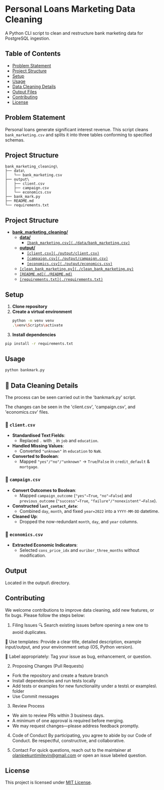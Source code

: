 # Personal Loans Marketing Data Cleaning

A Python CLI script to clean and restructure bank marketing data for PostgreSQL ingestion.

## Table of Contents

- [Problem Statement](#problem-statement)
- [Project Structure](#project-structure)
- [Setup](#setup)
- [Usage](#usage)
- [Data Cleaning Details](#data-cleaning-details)
- [Output Files](#output-files)
- [Contributing](#contributing)
- [License](#license)

## Problem Statement

Personal loans generate significant interest revenue. This script cleans `bank_marketing.csv` and splits it into three tables conforming to specified schemas.

## Project Structure
```plaintext
bank_marketing_cleaning\
├── data\
│   └── bank_marketing.csv
├── output\
│   ├── client.csv
│   ├── campaign.csv
│   └── economics.csv
├── bank_mark.py
├── README.md
└── requirements.txt
```

## Project Structure

- **[bank_marketing_cleaning/](./)**
  - **[data/](./data/)**
    - [`[bank_marketing.csv](./data/bank_marketing.csv)`](./data/bank_marketing.csv)
  - **[output/](./output/)**
    - [`[client.csv](./output/client.csv)`](./output/client.csv)
    - [`[campaign.csv](./output/campaign.csv)`](./output/campaign.csv)
    - [`[economics.csv](./output/economics.csv)`](./output/economics.csv)
  - [`[clean_bank_marketing.py](./clean_bank_marketing.py)`](./clean_bank_marketing.py)
  - [`[README.md](./README.md)`](./README.md)
  - [`[requirements.txt](./requirements.txt)`](./requirements.txt)


## Setup

1. **Clone repository**  
2. **Create a virtual environment**  
   ```bash
   python -m venv venv
   .\venv\Scripts\activate
   ```
3. **Install dependencies**
```bash
pip install -r requirements.txt
```
## Usage
```bash
python bankmark.py
```

## 🧹 Data Cleaning Details
The process can be seen carried out in the 'bankmark.py' script.

The changes can be seen in the 'client.csv', 'campaign.csv', and 'economics.csv' files.

### 📁 `client.csv`
- **Standardised Text Fields**:  
  - Replaced `.` with `_` in `job` and `education`.  
- **Handled Missing Values**:  
  - Converted `"unknown"` in `education` to `NaN`.  
- **Converted to Boolean**:  
  - Mapped `"yes"/"no"/"unknown"` → `True`/`False` in `credit_default` & `mortgage`.

### 📁 `campaign.csv`
- **Convert Outcomes to Boolean**:  
  - Mapped `campaign_outcome` (`"yes"→True`, `"no"→False`) and  
    `previous_outcome` (`"success"→True`, `"failure"/"nonexistent"→False`).  
- **Constructed `last_contact_date`**:  
  - Combined `day`, `month`, and fixed `year=2022` into a `YYYY-MM-DD` datetime.  
- **Cleaned Up**:  
  - Dropped the now-redundant `month`, `day`, and `year` columns.

### 📁 `economics.csv`
- **Extracted Economic Indicators**:  
  - Selected `cons_price_idx` and `euribor_three_months` without modification.

## Output
Located in the output\ directory.

## Contributing
We welcome contributions to improve data cleaning, add new features, or fix bugs. Please follow the steps below:

1. Filing Issues
🔍 Search existing issues before opening a new one to avoid duplicates.

📝 Use templates: Provide a clear title, detailed description, example input/output, and your environment setup (OS, Python version).

🚩 Label appropriately: Tag your issue as bug, enhancement, or question.

2. Proposing Changes (Pull Requests)
-   Fork the repository and create a feature branch
-   Install dependencies and run tests locally
-   Add tests or examples for new functionality under a tests\ or examples\ folder
-   Use Commit messages
3. Review Process
-   We aim to review PRs within 3 business days.
-   A minimum of one approval is required before merging.
-   We may request changes—please address feedback promptly.

4. Code of Conduct
By participating, you agree to abide by our Code of Conduct. Be respectful, constructive, and collaborative.

5. Contact
For quick questions, reach out to the maintainer at olanipekuntimileyin@gmail.com or open an issue labeled question.
## License
This project is licensed under [MIT License](./LICENSE).